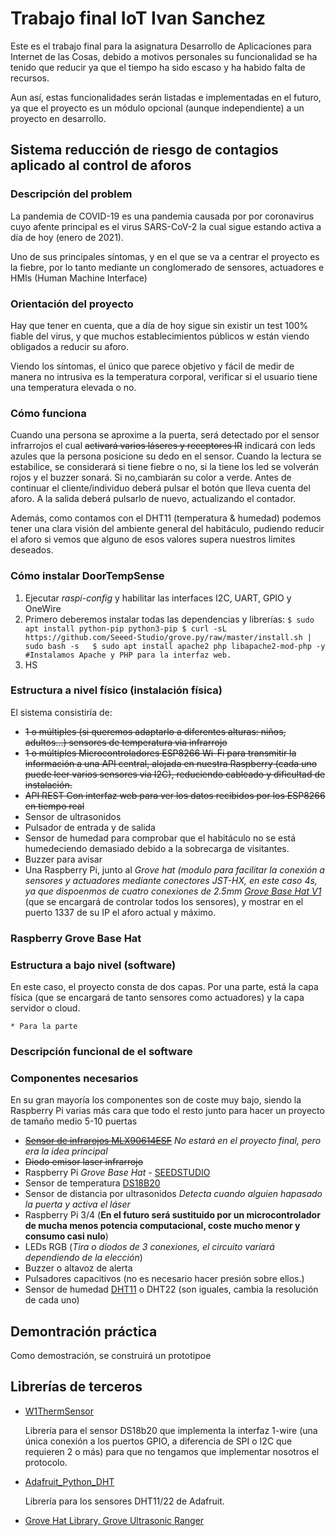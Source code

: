 # Trabajo final IoT Ivan Sanchez

 Este es el trabajo final para la asignatura Desarrollo de Aplicaciones para Internet de las Cosas, debido a motivos personales su funcionalidad se ha tenido que reducir ya que el tiempo ha sido escaso  y ha habido falta de recursos.

 Aun así, estas funcionalidades serán listadas e implementadas en  el futuro, ya que el proyecto es un módulo opcional (aunque independiente) a un proyecto en desarrollo.

## Sistema reducción de riesgo de contagios aplicado al control de aforos

### Descripción del problem

La pandemia de COVID-19 es una pandemia causada por por coronavirus cuyo afente principal es el virus SARS-CoV-2 la cual sigue estando activa a día de hoy (enero de 2021).

Uno de sus principales síntomas, y  en el que se va a centrar el proyecto es la fiebre, por lo tanto mediante un conglomerado de sensores, actuadores e HMIs (Human Machine Interface)

### Orientación del proyecto

Hay que tener en cuenta, que a día de hoy sigue sin existir un test 100% fiable del virus, y que muchos establecimientos públicos w están viendo obligados a reducir su aforo.

Viendo los síntomas, el único que parece objetivo y fácil de medir de manera no intrusiva es la temperatura corporal, verificar si el usuario tiene una temperatura elevada o no.

### Cómo funciona

Cuando una persona se aproxime a la puerta, será detectado  por el sensor infrarrojos  el cual ~~activará varios láseres y receptores IR~~  indicará con leds azules que la  persona  posicione su dedo en el sensor. Cuando la lectura se estabilice,  se considerará si tiene fiebre o no,  si la  tiene los  led  se  volverán rojos y el  buzzer sonará. Si no,cambiarán su color a verde. Antes de continuar el cliente/individuo  deberá pulsar el botón  que lleva  cuenta del aforo. A la salida deberá pulsarlo de nuevo,  actualizando el contador.

Además, como contamos con el DHT11 (temperatura & humedad) podemos tener una  clara visión del ambiente general del habitáculo,  pudiendo reducir el aforo si vemos que alguno de esos valores supera nuestros limites deseados.

### Cómo instalar DoorTempSense
1. Ejecutar *raspi-config* y habilitar las interfaces I2C, UART, GPIO y OneWire
2. Primero deberemos instalar todas las dependencias y librerías:
        ```
        $ sudo apt install python-pip python3-pip
        $ curl -sL https://github.com/Seeed-Studio/grove.py/raw/master/install.sh | sudo bash -s  
        $ sudo apt install apache2 php libapache2-mod-php -y #Instalamos Apache y PHP para la interfaz web.
        ```
3. HS

### Estructura a nivel físico (instalación física)

El sistema consistiría de:

* ~~1 o múltiples (si queremos adaptarlo a  diferentes alturas: niños, adultos...) sensores de temperatura via infrarrojo~~
* ~~1 o múltiples Microcontroladores ESP8266 Wi-Fi para transmitir la información a una API central, alojada en nuestra Raspberry (cada uno puede leer varios sensores via I2C), reduciendo cableado y dificultad de instalación.~~
* ~~API REST Con interfaz web  para ver los datos recibidos por los ESP8266 en tiempo real~~
* Sensor  de  ultrasonidos
* Pulsador de entrada y de salida
* Sensor de humedad para comprobar que el habitáculo no  se está humedeciendo demasiado debido a la sobrecarga de visitantes.
* Buzzer para avisar
* Una Raspberry Pi, junto al *Grove hat (modulo para facilitar la conexión a sensores y actuadores mediante conectores JST-HX, en este caso 4s, ya que  dispoenmos  de cuatro conexiones de 2.5mm  [Grove Base Hat V1](https://wiki.seeedstudio.com/Grove_Base_Hat_for_Raspberry_Pi)* (que se encargará de controlar todos los sensores), y mostrar en el puerto  1337 de su IP  el aforo actual y máximo.

### Raspberry Grove Base Hat



### Estructura a bajo nivel (software)

En este caso, el proyecto consta de dos capas. Por una parte, está la capa física  (que se encargará de tanto sensores  como actuadores) y la capa servidor o cloud.

    * Para la parte

### Descripción funcional  de el software

### Componentes necesarios

En su gran mayoría los componentes son de coste muy bajo, siendo la Raspberry Pi varias más cara que todo el resto junto para hacer  un   proyecto de tamaño medio  5-10 puertas

* [~~Sensor de infrarojos MLX90614ESF~~](https://www.mouser.es/datasheet/2/734/MLX90614-Datasheet-Melexis-953298.pdf) *No estará en el proyecto final, pero era la idea principal*
* ~~Diodo emisor laser infrarrojo~~
* Raspberry Pi *Grove Base Hat* - [SEEDSTUDIO](https://wiki.seeedstudio.com/Grove_Base_Hat_for_Raspberry_Pi/#:~:text=The%20Grove%20Base%20Hat%20for%20Raspberry%20Pi%20provide%20Digital%2FAnalog,Hat%20for%20Raspberry%20Pi%20now.)
* Sensor de temperatura [DS18B20](https://www.mouser.es/datasheet/2/256/DS18B20-370043.pdf)
* Sensor de distancia por ultrasonidos *Detecta cuando alguien  hapasado la puerta y activa el láser*
* Raspberry Pi 3/4 (**En el futuro será sustituido por un microcontrolador de mucha menos potencia computacional, coste mucho menor y consumo casi nulo**)
* LEDs RGB (*Tira o diodos de 3 conexiones, el circuito variará dependiendo de la elección*)
* Buzzer o altavoz de alerta
* Pulsadores capacitivos (no es necesario hacer presión sobre ellos.)
* Sensor de humedad [DHT11](https://www.alldatasheet.com/datasheet-pdf/pdf/1132088/ETC2/DHT11.html) o DHT22 (son iguales, cambia la resolución de cada uno)

## Demontración práctica

Como demostración, se construirá un prototipoe

## Librerías de  terceros

* [W1ThermSensor](https://pypi.org/project/w1thermsensor/)

    Librería para el sensor DS18b20 que implementa la interfaz 1-wire (una única conexión a los puertos GPIO, a diferencia  de SPI o I2C que requieren 2 o más) para que no tengamos que implementar nosotros el protocolo.

* [Adafruit_Python_DHT](https://github.com/adafruit/Adafruit_Python_DHT)

    Librería para los sensores DHT11/22 de Adafruit.

* [Grove Hat Library, Grove Ultrasonic Ranger](https://github.com/Seeed-Studio/grove.py)

    
